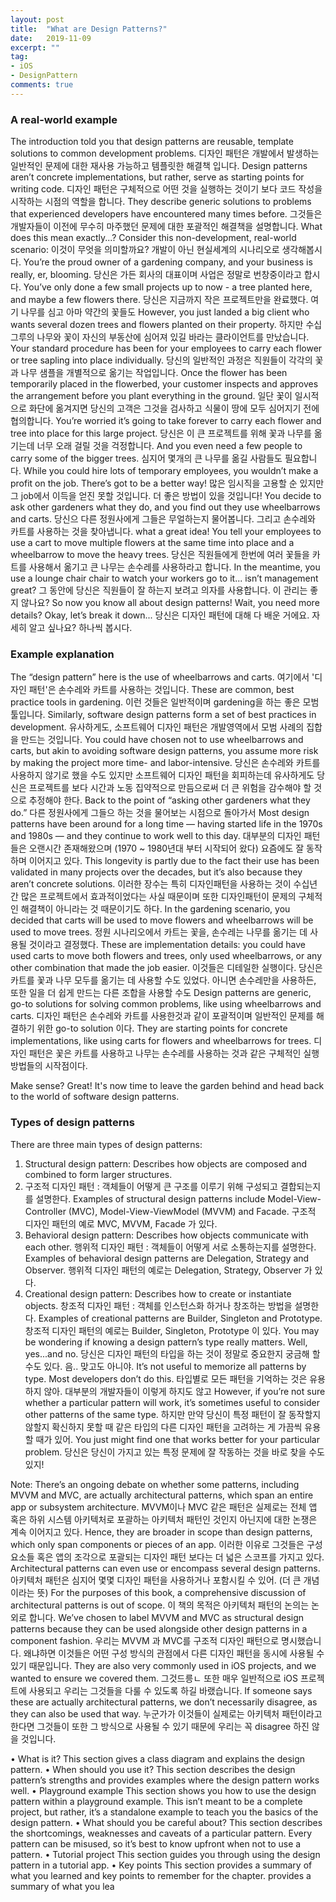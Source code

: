 ```yaml
---
layout: post
title:  "What are Design Patterns?"
date:   2019-11-09
excerpt: ""
tag:
- iOS
- DesignPattern
comments: true
---
```


### A real-world example

The introduction told you that design patterns are reusable, template solutions to common development problems.
디자인 패턴은 개발에서 발생하는 일반적인 문제에 대한 재사용 가능하고 템플릿한 해결책 입니다.
Design patterns aren’t concrete implementations, but rather, serve as starting points for writing code.
디자인 패턴은 구체적으로 어떤 것을 실행하는 것이기 보다 코드 작성을 시작하는 시점의 역할을 합니다.
They describe generic solutions to problems that experienced developers have encountered many times before.
그것들은 개발자들이 이전에 무수히 마주했던 문제에 대한 포괄적인 해결책을 설명합니다.
What does this mean exactly...? Consider this non-development, real-world scenario:
이것이 무엇을 의미할까요? 개발이 아닌 현실세계의 시나리오로 생각해봅시다.
You’re the proud owner of a gardening company, and your business is really, er, blooming.
당신은 가든 회사의 대표이며 사업은 정말로 번창중이라고 합시다.
You’ve only done a few small projects up to now - a tree planted here, and maybe a few flowers there.
당신은 지금까지 작은 프로젝트만을 완료했다. 여기 나무를 심고 아마 약간의 꽃들도
However, you just landed a big client who wants several dozen trees and flowers planted on their property.
하지만 수십그루의 나무와 꽃이 자신의 부동산에 심어져 있길 바라는 클라이언트를 만났습니다.
Your standard procedure has been for your employees to carry each flower or tree sapling into place individually.
당신의 일반적인 과정은 직원들이 각각의 꽃과 나무 샘플을 개별적으로 옮기는 작업입니다.
Once the flower has been temporarily placed in the flowerbed, your customer inspects and approves the arrangement before you plant everything in the ground.
일단 꽃이 일시적으로 화단에 옮겨지면 당신의 고객은 그것을 검사하고 식물이 땅에 모두 심어지기 전에 협의합니다.
You’re worried it’s going to take forever to carry each flower and tree into place for this large project.
당신은 이 큰 프로젝트를 위해 꽃과 나무를 옮기는데 너무 오래 걸릴 것을 걱정합니다.
And you even need a few people to carry some of the bigger trees.
심지어 몇개의 큰 나무를 옮길 사람들도 필요합니다.
While you could hire lots of temporary employees, you wouldn’t make a profit on the job. There’s got to be a better way!
많은 임시직을 고용할 순 있지만 그 job에서 이득을 얻진 못할 것입니다. 더 좋은 방법이 있을 것입니다!
You decide to ask other gardeners what they do, and you find out they use wheelbarrows and carts.
당신으 다른 정원사에게 그들은 무얼하는지 물어봅니다. 그리고 손수레와 카트를 사용하는 것을 찾아냅니다.
what a great idea!
You tell your employees to use a cart to move multiple flowers at the same time into place and a wheelbarrow to move the heavy trees.
당신은 직원들에게 한번에 여러 꽃들을 카트를 사용해서 옮기고 큰 나무는 손수레를 사용하라고 합니다.
In the meantime, you use a lounge chair chair to watch your workers go to it... isn’t management great?
그 동안에 당신은 직원들이 잘 하는지 보려고 의자를 사용합니다. 이 관리는 좋지 않나요?
So now you know all about design patterns! Wait, you need more details? Okay, let’s break it down...
당신은 디자인 패턴에 대해 다 배운 거에요. 자세히 알고 싶나요? 하나씩 봅시다.

### Example explanation

The “design pattern” here is the use of wheelbarrows and carts.
여기에서 '디자인 패턴'은 손수레와 카트를 사용하는 것입니다.
These are common, best practice tools in gardening.
이런 것들은 일반적이며 gardening을 하는 좋은 모범 툴입니다.
Similarly, software design patterns form a set of best practices in development.
유사하게도, 소프트웨어 디자인 패턴은 개발영역에서 모범 사례의 집합을 만드는 것입니다.
You could have chosen not to use wheelbarrows and carts, but akin to avoiding software design patterns, you assume more risk by making the project more time- and labor-intensive.
당신은 손수레와 카트를 사용하지 않기로 했을 수도 있지만 소프트웨어 디자인 패턴을 회피하는데 유사하게도 당신은 프로젝트를 보다 시간과 노동 집약적으로 만듬으로써 더 큰 위험을 감수해야 할 것으로 추정해야 한다.
Back to the point of “asking other gardeners what they do.”
다른 정원사에게 그들으 하는 것을 물어보는 시점으로 돌아가서
Most design patterns have been around for a long time — having started life in the 1970s and 1980s — and they continue to work well to this day.
대부분의 디자인 패턴들은 오랜시간 존재해왔으며 (1970 ~ 1980년대 부터 시작되어 왔다) 요즘에도 잘 동작하며 이어지고 있다.
This longevity is partly due to the fact their use has been validated in many projects over the decades, but it’s also because they aren’t concrete solutions.
이러한 장수는 특히 디자인패턴을 사용하는 것이 수십년간 많은 프로젝트에서 효과적이었다는 사실 때문이며 또한 디자인패턴이 문제의 구체적인 해결책이 아니라는 것 때문이기도 하다.
In the gardening scenario, you decided that carts will be used to move flowers and wheelbarrows will be used to move trees.
정원 시나리오에서 카트는 꽃을, 손수레는 나무를 옮기는 데 사용될 것이라고 결정했다.
These are implementation details: you could have used carts to move both flowers and trees, only used wheelbarrows, or any other combination that made the job easier.
이것들은 디테일한 실행이다. 당신은 카트를 꽃과 나무 모두를 옮기는 데 사용할 수도 있었다. 아니면 손수레만을 사용하든, 또한 일을 더 쉽게 만드는 다른 조합을 사용할 수도
Design patterns are generic, go-to solutions for solving common problems, like using wheelbarrows and carts.
디자인 패턴은 손수레와 카트를 사용한것과 같이 포괄적이며 일반적인 문제를 해결하기 위한 go-to solution 이다.
They are starting points for concrete implementations, like using carts for flowers and wheelbarrows for trees.
디자인 패턴은 꽃은 카트를 사용하고 나무는 손수레를 사용하는 것과 같은 구체적인 실행방법들의 시작점이다.

Make sense? Great! It's now time to leave the garden behind and head back to the world of software design patterns.

### Types of design patterns

There are three main types of design patterns:
1. Structural design pattern: Describes how objects are composed and combined to form larger structures.
1. 구조적 디자인 패턴 : 객체들이 어떻게 큰 구조를 이루기 위해 구성되고 결합되는지를 설명한다.
Examples of structural design patterns include Model-View- Controller (MVC), Model-View-ViewModel (MVVM) and Facade.
구조적 디자인 패턴의 예로 MVC, MVVM, Facade 가 있다.
2. Behavioral design pattern: Describes how objects communicate with each other.
행위적 디자인 패턴 : 객체들이 어떻게 서로 소통하는지를 설명한다.
Examples of behavioral design patterns are Delegation, Strategy and Observer.
행위적 디자인 패턴의 예로는 Delegation, Strategy, Observer 가 있다.
3. Creational design pattern: Describes how to create or instantiate objects.
창조적 디자인 패턴 : 객체를 인스턴스화 하거나 창조하는 방법을 설명한다.
Examples of creational patterns are Builder, Singleton and Prototype.
창조적 디자인 패턴의 예로는 Builder, Singleton, Prototype 이 있다.
You may be wondering if knowing a design pattern’s type really matters. Well, yes...and no.
당신은 디자인 패턴의 타입을 하는 것이 정말로 중요한지 궁금해 할 수도 있다. 음.. 맞고도 아니야.
It’s not useful to memorize all patterns by type. Most developers don’t do this.
타입별로 모든 패턴을 기억하는 것은 유용하지 않아. 대부분의 개발자들이 이렇게 하지도 않고
However, if you’re not sure whether a particular pattern will work, it’s sometimes useful to consider other patterns of the same type.
하지만 만약 당신이 특정 패턴이 잘 동작할지 않할지 확신하지 못할 때 같은 타입의 다른 디자인 패턴을 고려하는 게 가끔씩 유용할 때가 있어.
You just might find one that works better for your particular problem.
당신은 당신이 가지고 있는 특정 문제에 잘 작동하는 것을 바로 찾을 수도 있지!

Note: There’s an ongoing debate on whether some patterns, including MVVM and MVC, are actually architectural patterns, which span an entire app or subsystem architecture.
MVVM이나 MVC 같은 패턴은 실제로는 전체 앱 혹은 하위 시스템 아키텍처로 포괄하는 아키텍처 패턴인 것인지 아닌지에 대한 논쟁은 계속 이어지고 있다.
Hence, they are broader in scope than design patterns, which only span components or pieces of an app.
이러한 이유로 그것들은 구성요소들 혹은 앱의 조각으로 포괄되는 디자인 패턴 보다는 더 넓은 스코프를 가지고 있다.
Architectural patterns can even use or encompass several design patterns.
아키텍처 패턴은 심지어 몇몇 디자인 패턴을 사용하거나 포함시킬 수 있어. (더 큰 개념이라는 뜻)
For the purposes of this book, a comprehensive discussion of architectural patterns is out of scope.
이 책의 목적은 아키텍처 패턴의 논의는 논외로 합니다.
We’ve chosen to label MVVM and MVC as structural design patterns because they can be used alongside other design patterns in a component fashion.
우리는 MVVM 과 MVC를 구조적 디자인 패턴으로 명시했습니다. 왜냐하면 이것들은 어떤 구성 방식의 관점에서 다른 디자인 패턴을 동시에 사용될 수 있기 때문입니다.
They are also very commonly used in iOS projects, and we wanted to ensure we covered them.
그것드릉ㄴ 또한 매우 일반적으로 iOS 프로젝트에 사용되고 우리는 그것들을 다룰 수 있도록 하길 바랬습니다.
If someone says these are actually architectural patterns, we don’t necessarily disagree, as they can also be used that way.
누군가가 이것들이 실제로는 아키텍처 패턴이라고 한다면 그것들이 또한 그 방식으로 사용될 수 있기 때문에 우리는 꼭 disagree 하진 않을 것입니다. 










• What is it?
This section gives a class diagram and explains the design pattern.
• When should you use it?
This section describes the design pattern’s strengths and provides examples where the design pattern works well.
• Playground example
This section shows you how to use the design pattern within a playground example. This isn’t meant to be a complete project, but rather, it’s a standalone example to teach you the basics of the design pattern.
• What should you be careful about?
This section describes the shortcomings, weaknesses and caveats of a particular pattern. Every pattern can be misused, so it’s best to know upfront when not to use a pattern.
• Tutorial project
This section guides you through using the design pattern in a tutorial app.
• Key points
This section provides a summary of what you learned and key points to remember for
the chapter. provides a summary of what you lea
